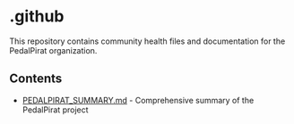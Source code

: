 # .github

This repository contains community health files and documentation for the PedalPirat organization.

## Contents

- [PEDALPIRAT_SUMMARY.md](PEDALPIRAT_SUMMARY.md) - Comprehensive summary of the PedalPirat project